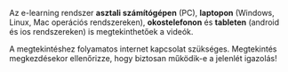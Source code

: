 
Az e-learning rendszer **asztali számítógépen** (PC), **laptopon** (Windows, Linux, Mac operációs rendszereken), **okostelefonon** és **tableten** (android és ios rendszereken) is megtekinthetőek a videók.

A megtekintéshez folyamatos internet kapcsolat szükséges. Megtekintés megkezdésekor ellenőrizze, hogy biztosan működik-e a jelenlét igazolás!
